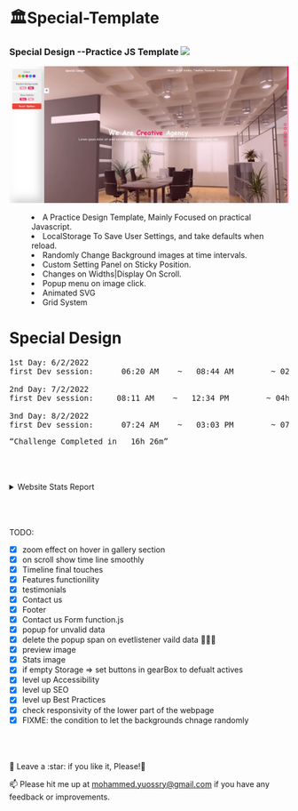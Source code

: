 # <a>🏛️Special-Template</a>

<h3>Special Design --Practice JS Template <img src="https://media.giphy.com/media/ZZI0OS9dSMXKTcqA8p/giphy.gif" width="30px" style="max-width: 100%;"></h3>

![Preview page](head.jpg)

<menu>
  <li>A Practice Design Template, Mainly Focused on practical Javascript.</li>
  <li>LocalStorage To Save User Settings, and take defaults when reload.</li>
  <li>Randomly Change Background images at time intervals.</li>
  <li>Custom Setting Panel on Sticky Position.</li>
  <li>Changes on Widths|Display On Scroll.</li>
  <li>Popup menu on image click.</li>
  <li>Animated SVG</li>
  <li>Grid System</li>
</menu>

# Special Design

<pre>
1st Day: 6/2/2022
first Dev session:      06:20 AM    ~   08:44 AM        ~ 02h 24m

2nd Day: 7/2/2022
first Dev session:     08:11 AM    ~   12:34 PM        ~ 04h 23m

3nd Day: 8/2/2022
first Dev session:      07:24 AM    ~   03:03 PM        ~ 07h 39m
</pre>

<pre><q>Challenge Completed in   16h 26m</q></pre>

<br>
<br>
<br>

<details>
    <summary>Website Stats Report</summary>
    <img src="Live Stats report.jpg"/>
</details>
<br>
<br>
<br>

TODO:

- [x] zoom effect on hover in gallery section
- [x] on scroll show time line smoothly
- [x] Timeline final touches
- [x] Features functionility
- [x] testimonials
- [x] Contact us
- [x] Footer
- [x] Contact us Form function.js
- [x] popup for unvalid data
- [x] delete the popup span on evetlistener vaild data 🎉🎉🎉
- [x] preview image
- [x] Stats image
- [x] if empty Storage => set buttons in gearBox to defualt actives
- [x] level up Accessibility
- [x] level up SEO
- [x] level up Best Practices
- [x] check responsivity of the lower part of the webpage
- [x] FIXME: the condition to let the backgrounds chnage randomly

<br>
<br>
<br>
🍬 Leave a :star:&nbsp;if you like it, Please!🤩

<br>

📫 Please hit me up at mohammed.yuossry@gmail.com if you have any feedback or improvements.
